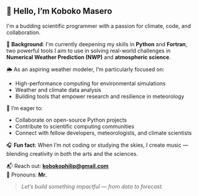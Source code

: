 ## 👋 Hello, I’m **Koboko Masero**

I'm a budding scientific programmer with a passion for climate, code, and collaboration.

🔬 **Background**: I'm currently deepening my skills in **Python** and **Fortran**, two powerful tools I aim to use in solving real-world challenges in **Numerical Weather Prediction (NWP)** and **atmospheric science**.

🌦️ As an aspiring weather modeler, I’m particularly focused on:
- High-performance computing for environmental simulations
- Weather and climate data analysis
- Building tools that empower research and resilience in meteorology

🤝 I’m eager to:
- Collaborate on open-source Python projects
- Contribute to scientific computing communities
- Connect with fellow developers, meteorologists, and climate scientists

🎧 **Fun fact**: When I’m not coding or studying the skies, I create music — blending creativity in both the arts and the sciences.

📬 Reach out: **kobokophilip@gmail.com**  
💬 Pronouns: **Mr.**  

> _Let’s build something impactful — from data to forecast._  


<!---
KOBOKOMASERO/KOBOKOMASERO is a ✨ special ✨ repository because its `README.md` (this file) appears on your GitHub profile.
You can click the Preview link to take a look at your changes.
--->
